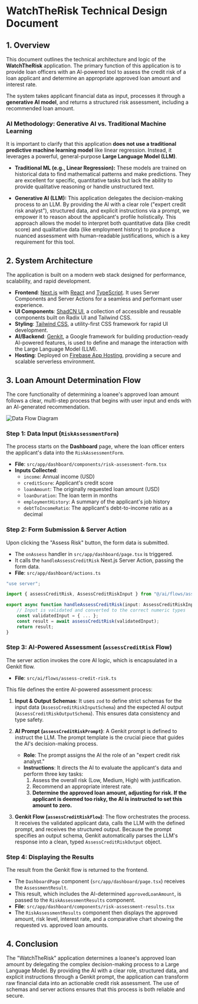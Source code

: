 # WatchTheRisk Technical Design Document

## 1. Overview

This document outlines the technical architecture and logic of the **WatchTheRisk** application. The primary function of this application is to provide loan officers with an AI-powered tool to assess the credit risk of a loan applicant and determine an appropriate approved loan amount and interest rate.

The system takes applicant financial data as input, processes it through a **generative AI model**, and returns a structured risk assessment, including a recommended loan amount.

### AI Methodology: Generative AI vs. Traditional Machine Learning

It is important to clarify that this application **does not use a traditional predictive machine learning model** like linear regression. Instead, it leverages a powerful, general-purpose **Large Language Model (LLM)**.

- **Traditional ML (e.g., Linear Regression):** These models are trained on historical data to find mathematical patterns and make predictions. They are excellent for specific, quantitative tasks but lack the ability to provide qualitative reasoning or handle unstructured text.

- **Generative AI (LLM):** This application delegates the decision-making process to an LLM. By providing the AI with a clear role ("expert credit risk analyst"), structured data, and explicit instructions via a prompt, we empower it to reason about the applicant's profile holistically. This approach allows the model to interpret both quantitative data (like credit score) and qualitative data (like employment history) to produce a nuanced assessment with human-readable justifications, which is a key requirement for this tool.

## 2. System Architecture

The application is built on a modern web stack designed for performance, scalability, and rapid development.

- **Frontend**: [Next.js](https://nextjs.org/) with [React](https://react.dev/) and [TypeScript](https://www.typescriptlang.org/). It uses Server Components and Server Actions for a seamless and performant user experience.
- **UI Components**: [ShadCN UI](https://ui.shadcn.com/), a collection of accessible and reusable components built on Radix UI and Tailwind CSS.
- **Styling**: [Tailwind CSS](https://tailwindcss.com/), a utility-first CSS framework for rapid UI development.
- **AI/Backend**: [Genkit](https://genkit.dev/), a Google framework for building production-ready AI-powered features, is used to define and manage the interaction with the Large Language Model (LLM).
- **Hosting**: Deployed on [Firebase App Hosting](https://firebase.google.com/docs/app-hosting), providing a secure and scalable serverless environment.

## 3. Loan Amount Determination Flow

The core functionality of determining a loanee's approved loan amount follows a clear, multi-step process that begins with user input and ends with an AI-generated recommendation.

![Data Flow Diagram](https://storage.googleapis.com/stedi-assets/misc/watchtherisk-flow.png)

### Step 1: Data Input (`RiskAssessmentForm`)

The process starts on the **Dashboard** page, where the loan officer enters the applicant's data into the `RiskAssessmentForm`.

- **File**: `src/app/dashboard/components/risk-assessment-form.tsx`
- **Inputs Collected**:
  - `income`: Annual income (USD)
  - `creditScore`: Applicant's credit score
  - `loanAmount`: The originally requested loan amount (USD)
  - `loanDuration`: The loan term in months
  - `employmentHistory`: A summary of the applicant's job history
  - `debtToIncomeRatio`: The applicant's debt-to-income ratio as a decimal

### Step 2: Form Submission & Server Action

Upon clicking the "Assess Risk" button, the form data is submitted.

- The `onAssess` handler in `src/app/dashboard/page.tsx` is triggered.
- It calls the `handleAssessCreditRisk` Next.js Server Action, passing the form data.
- **File**: `src/app/dashboard/actions.ts`

```typescript
"use server";

import { assessCreditRisk, AssessCreditRiskInput } from "@/ai/flows/assess-credit-risk";

export async function handleAssessCreditRisk(input: AssessCreditRiskInput) {
    // Input is validated and converted to the correct numeric types
    const validatedInput = { ... };
    const result = await assessCreditRisk(validatedInput);
    return result;
}
```

### Step 3: AI-Powered Assessment (`assessCreditRisk` Flow)

The server action invokes the core AI logic, which is encapsulated in a Genkit flow.

- **File**: `src/ai/flows/assess-credit-risk.ts`

This file defines the entire AI-powered assessment process:

1.  **Input & Output Schemas**: It uses `zod` to define strict schemas for the input data (`AssessCreditRiskInputSchema`) and the expected AI output (`AssessCreditRiskOutputSchema`). This ensures data consistency and type safety.

2.  **AI Prompt (`assessCreditRiskPrompt`)**: A Genkit prompt is defined to instruct the LLM. The prompt template is the crucial piece that guides the AI's decision-making process.

    - **Role**: The prompt assigns the AI the role of an "expert credit risk analyst."
    - **Instructions**: It directs the AI to evaluate the applicant's data and perform three key tasks:
      1.  Assess the overall risk (Low, Medium, High) with justification.
      2.  Recommend an appropriate interest rate.
      3.  **Determine the approved loan amount, adjusting for risk. If the applicant is deemed too risky, the AI is instructed to set this amount to zero.**

3.  **Genkit Flow (`assessCreditRiskFlow`)**: The flow orchestrates the process. It receives the validated applicant data, calls the LLM with the defined prompt, and receives the structured output. Because the prompt specifies an output schema, Genkit automatically parses the LLM's response into a clean, typed `AssessCreditRiskOutput` object.

### Step 4: Displaying the Results

The result from the Genkit flow is returned to the frontend.

- The `DashboardPage` component (`src/app/dashboard/page.tsx`) receives the `AssessmentResult`.
- This result, which includes the AI-determined `approvedLoanAmount`, is passed to the `RiskAssessmentResults` component.
- **File**: `src/app/dashboard/components/risk-assessment-results.tsx`
- The `RiskAssessmentResults` component then displays the approved amount, risk level, interest rate, and a comparative chart showing the requested vs. approved loan amounts.

## 4. Conclusion

The "WatchTheRisk" application determines a loanee's approved loan amount by delegating the complex decision-making process to a Large Language Model. By providing the AI with a clear role, structured data, and explicit instructions through a Genkit prompt, the application can transform raw financial data into an actionable credit risk assessment. The use of schemas and server actions ensures that this process is both reliable and secure.